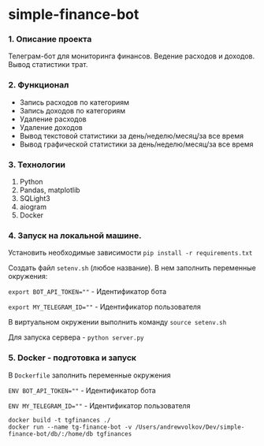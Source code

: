 # simple-finance-bot

### 1. Описание проекта
Телеграм-бот для мониторинга финансов. Ведение расходов и доходов. Вывод статистики трат.
### 2. Функционал
* Запись расходов по категориям
* Запись доходов по категориям
* Удаление расходов
* Удаление доходов
* Вывод текстовой статистики за день/неделю/месяц/за все время
* Вывод графической статистики за день/неделю/месяц/за все время
### 3. Технологии
   1. Python
   2. Pandas, matplotlib
   3. SQLight3
   4. aiogram
   5. Docker 
### 4. Запуск на локальной машине.

Установить необходимые зависимости `pip install -r requirements.txt`

Создать файл `setenv.sh` (любое название). В нем заполнить переменные окружения:

   `export BOT_API_TOKEN=""` - Идентификатор бота

   `export MY_TELEGRAM_ID=""` - Идентификатор пользователя 

В виртуальном окружении выполнить команду `source setenv.sh`

Для запуска сервера - `python server.py`

### 5. Docker - подготовка и запуск

В `Dockerfile` заполнить переменные окружения

`ENV BOT_API_TOKEN=""` - Идентификатор бота

`ENV MY_TELEGRAM_ID=""` - Идентификатор пользователя 

``` 
docker build -t tgfinances ./
docker run --name tg-finance-bot -v /Users/andrewvolkov/Dev/simple-finance-bot/db/:/home/db tgfinances   
```
